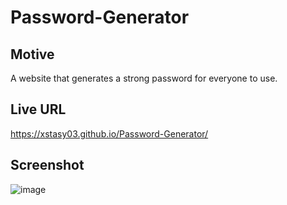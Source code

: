 # Password-Generator

## Motive
A website that generates a strong password for everyone to use.

## Live URL
https://xstasy03.github.io/Password-Generator/
## Screenshot
![image](https://user-images.githubusercontent.com/95896830/149426195-a3c44f43-61c7-4d05-81e3-2852f3c7d756.png)
